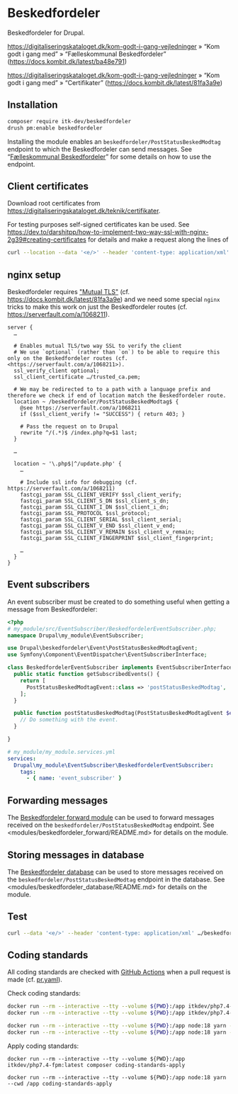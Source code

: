 # Beskedfordeler

Beskedfordeler for Drupal.

<https://digitaliseringskataloget.dk/kom-godt-i-gang-vejledninger>
» “Kom godt i gang med”
» “Fælleskommunal Beskedfordeler”
(<https://docs.kombit.dk/latest/ba48e791>)

<https://digitaliseringskataloget.dk/kom-godt-i-gang-vejledninger>
» “Kom godt i gang med”
» “Certifikater”
(<https://docs.kombit.dk/latest/81fa3a9e>)

## Installation

```sh
composer require itk-dev/beskedfordeler
drush pm:enable beskedfordeler
```

Installing the module enables an `beskedfordeler/PostStatusBeskedModtag`
endpoint to which the Beskedfordeler can send messages. See “[Fælleskommunal
Beskedfordeler](https://docs.kombit.dk/latest/ba48e791)” for some details on how
to use the endpoint.

## Client certificates

Download root certificates from
<https://digitaliseringskataloget.dk/teknik/certifikater>.

For testing purposes self-signed certificates kan be used. See
<https://dev.to/darshitpp/how-to-implement-two-way-ssl-with-nginx-2g39#creating-certificates>
for details and make a request along the lines of

```sh
curl --location --data '<e/>' --header 'content-type: application/xml' …/beskedfordeler/PostStatusBeskedModtag --cert user.pfx --cert-type P12
```

## nginx setup

Beskedfordeler requires ["Mutual
TLS"](https://www.google.com/search?q=Mutual+TLS) (cf.
<https://docs.kombit.dk/latest/81fa3a9e>) and we need some special `nginx`
tricks to make this work on just the Beskedfordeler routes (cf.
<https://serverfault.com/a/1068211>).

```nginx
server {
  …

  # Enables mutual TLS/two way SSL to verify the client
  # We use `optional` (rather than `on`) to be able to require this only on the Beskedfordeler routes (cf. <https://serverfault.com/a/1068211>).
  ssl_verify_client optional;
  ssl_client_certificate …/trusted_ca.pem;

  # We may be redirected to to a path with a language prefix and therefore we check if end of location match the Beskedfordeler route.
  location ~ /beskedfordeler/PostStatusBeskedModtag$ {
    @see https://serverfault.com/a/1068211
    if ($ssl_client_verify != "SUCCESS") { return 403; }

    # Pass the request on to Drupal
    rewrite ^/(.*)$ /index.php?q=$1 last;
  }

  …

  location ~ '\.php$|^/update.php' {
    …

    # Include ssl info for debugging (cf. https://serverfault.com/a/1068211)
    fastcgi_param SSL_CLIENT_VERIFY $ssl_client_verify;
    fastcgi_param SSL_CLIENT_S_DN $ssl_client_s_dn;
    fastcgi_param SSL_CLIENT_I_DN $ssl_client_i_dn;
    fastcgi_param SSL_PROTOCOL $ssl_protocol;
    fastcgi_param SSL_CLIENT_SERIAL $ssl_client_serial;
    fastcgi_param SSL_CLIENT_V_END $ssl_client_v_end;
    fastcgi_param SSL_CLIENT_V_REMAIN $ssl_client_v_remain;
    fastcgi_param SSL_CLIENT_FINGERPRINT $ssl_client_fingerprint;

    …
  }
}
```

## Event subscribers

An event subscriber must be created to do something useful when getting a
message from Beskedfordeler:

```php
<?php
# my_module/src/EventSubscriber/BeskedfordelerEventSubscriber.php;
namespace Drupal\my_module\EventSubscriber;

use Drupal\beskedfordeler\Event\PostStatusBeskedModtagEvent;
use Symfony\Component\EventDispatcher\EventSubscriberInterface;

class BeskedfordelerEventSubscriber implements EventSubscriberInterface {
  public static function getSubscribedEvents() {
    return [
      PostStatusBeskedModtagEvent::class => 'postStatusBeskedModtag',
    ];
  }

  public function postStatusBeskedModtag(PostStatusBeskedModtagEvent $event): void {
    // Do something with the event.
  }

}
```

```yaml
# my_module/my_module.services.yml
services:
  Drupal\my_module\EventSubscriber\BeskedfordelerEventSubscriber:
    tags:
      - { name: 'event_subscriber' }
```

## Forwarding messages

The [Beskedfordeler forward module](modules/beskedfordeler_forward/README.md)
can be used to forward messages received on the
`beskedfordeler/PostStatusBeskedModtag` endpoint. See
<modules/beskedfordeler_forward/README.md> for details on the module.

## Storing messages in database

The [Beskedfordeler database](modules/beskedfordeler_database/README.md) can be
used to store messages received on the `beskedfordeler/PostStatusBeskedModtag`
endpoint in the database. See <modules/beskedfordeler_database/README.md> for
details on the module.

## Test

```sh
curl --data '<e/>' --header 'content-type: application/xml' …/beskedfordeler/PostStatusBeskedModtag
```

## Coding standards

All coding standards are checked with [GitHub
Actions](https://github.com/features/actions) when a pull request is made (cf.
[pr.yaml](.github/workflows/pr.yaml)).

Check coding standards:

```sh
docker run --rm --interactive --tty --volume ${PWD}:/app itkdev/php7.4-fpm:latest composer install
docker run --rm --interactive --tty --volume ${PWD}:/app itkdev/php7.4-fpm:latest composer coding-standards-check

docker run --rm --interactive --tty --volume ${PWD}:/app node:18 yarn --cwd /app install
docker run --rm --interactive --tty --volume ${PWD}:/app node:18 yarn --cwd /app coding-standards-check
```

Apply coding standards:

```shell
docker run --rm --interactive --tty --volume ${PWD}:/app itkdev/php7.4-fpm:latest composer coding-standards-apply

docker run --rm --interactive --tty --volume ${PWD}:/app node:18 yarn --cwd /app coding-standards-apply
```
